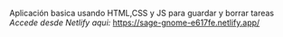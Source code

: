 Aplicación basica usando HTML,CSS y JS para guardar y borrar tareas
*Accede desde Netlify aqui:* https://sage-gnome-e617fe.netlify.app/
